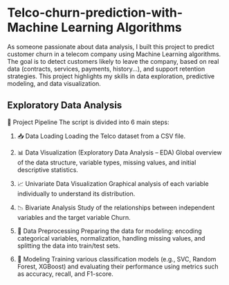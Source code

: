 # Telco-churn-prediction-with-Machine Learning Algorithms
As someone passionate about data analysis, I built this project to predict customer churn in a telecom company using Machine Learning algorithms.
The goal is to detect customers likely to leave the company, based on real data (contracts, services, payments, history...), and support retention strategies.
This project highlights my skills in data exploration, predictive modeling, and data visualization.
## Exploratory Data Analysis 
🧪 Project Pipeline
The script is divided into 6 main steps:

1. 📥 Data Loading
Loading the Telco dataset from a CSV file.

2. 📊 Data Visualization (Exploratory Data Analysis – EDA)
Global overview of the data structure, variable types, missing values, and initial descriptive statistics.

3. 📈 Univariate Data Visualization
Graphical analysis of each variable individually to understand its distribution.

4. 📉 Bivariate Analysis
Study of the relationships between independent variables and the target variable Churn.

5. 🧹 Data Preprocessing
Preparing the data for modeling: encoding categorical variables, normalization, handling missing values, and splitting the data into train/test sets.

6. 🤖 Modeling
Training various classification models (e.g., SVC, Random Forest, XGBoost) and evaluating their performance using metrics such as accuracy, recall, and F1-score.






